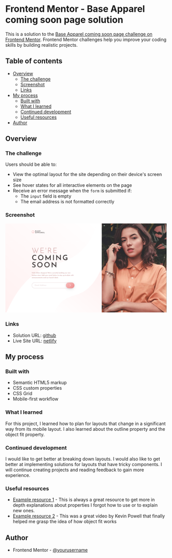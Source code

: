 # Frontend Mentor - Base Apparel coming soon page solution

This is a solution to the [Base Apparel coming soon page challenge on Frontend Mentor](https://www.frontendmentor.io/challenges/base-apparel-coming-soon-page-5d46b47f8db8a7063f9331a0). Frontend Mentor challenges help you improve your coding skills by building realistic projects.

## Table of contents

- [Overview](#overview)
  - [The challenge](#the-challenge)
  - [Screenshot](#screenshot)
  - [Links](#links)
- [My process](#my-process)
  - [Built with](#built-with)
  - [What I learned](#what-i-learned)
  - [Continued development](#continued-development)
  - [Useful resources](#useful-resources)
- [Author](#author)

## Overview

### The challenge

Users should be able to:

- View the optimal layout for the site depending on their device's screen size
- See hover states for all interactive elements on the page
- Receive an error message when the `form` is submitted if:
  - The `input` field is empty
  - The email address is not formatted correctly

### Screenshot

![](./images/Screenshot%202023-10-27%20174549.png)

### Links

- Solution URL: [github](https://github.com/Moses2308/base-apparel-master)
- Live Site URL: [netlify](https://animated-alpaca-b1d584.netlify.app/)

## My process

### Built with

- Semantic HTML5 markup
- CSS custom properties
- CSS Grid
- Mobile-first workflow

### What I learned

For this project, I learned how to plan for layouts that change in a significant way from its mobile layout. I also learned about the outline property and the object fit property.

### Continued development

I would like to get better at breaking down layouts. I would also like to get better at implementing solutions for layouts that have tricky components. I will continue creating projects and reading feedback to gain more experience.

### Useful resources

- [Example resource 1](https://developer.mozilla.org/en-US/) - This is always a great resource to get more in depth explanations about properties I forgot how to use or to explain new ones.
- [Example resource 2](https://www.youtube.com/watch?v=6yAAV-uP0po&t=86s&ab_channel=KevinPowell) - This was a great video by Kevin Powell that finally helped me grasp the idea of how object fit works

## Author

- Frontend Mentor - [@yourusername](https://www.frontendmentor.io/profile/Moses2308)
